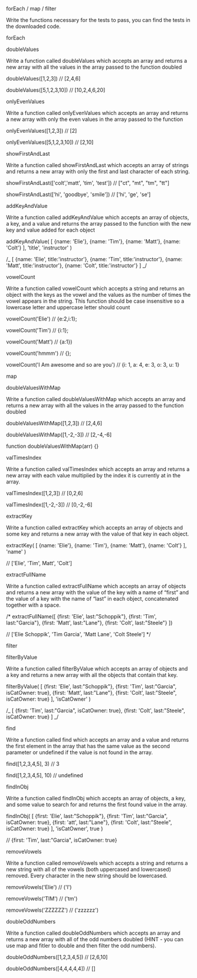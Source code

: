 forEach / map / filter

Write the functions necessary for the tests to pass, you can find the tests in the downloaded code.

forEach

doubleValues

Write a function called doubleValues which accepts an array and returns a new array with all the values in the array passed to the function doubled

doubleValues([1,2,3]) // [2,4,6]

doubleValues([5,1,2,3,10]) // [10,2,4,6,20]

onlyEvenValues

Write a function called onlyEvenValues which accepts an array and returns a new array with only the even values in the array passed to the function

onlyEvenValues([1,2,3]) // [2]

onlyEvenValues([5,1,2,3,10]) // [2,10]

showFirstAndLast

Write a function called showFirstAndLast which accepts an array of strings and returns a new array with only the first and last character of each string.

showFirstAndLast(['colt','matt', 'tim', 'test']) // ["ct", "mt", "tm", "tt"]

showFirstAndLast(['hi', 'goodbye', 'smile']) // ['hi', 'ge', 'se']

addKeyAndValue

Write a function called addKeyAndValue which accepts an array of objects, a key, and a value and returns the array passed to the function with the new key and value added for each object

addKeyAndValue(
[
{name: 'Elie'},
{name: 'Tim'},
{name: 'Matt'},
{name: 'Colt'}
],
'title',
'instructor'
)

/_
[
{name: 'Elie', title:'instructor'},
{name: 'Tim', title:'instructor'},
{name: 'Matt', title:'instructor'},
{name: 'Colt', title:'instructor'}
]
_/

vowelCount

Write a function called vowelCount which accepts a string and returns an object with the keys as the vowel and the values as the number of times the vowel appears in the string. This function should be case insensitive so a lowercase letter and uppercase letter should count

vowelCount('Elie') // {e:2,i:1};

vowelCount('Tim') // {i:1};

vowelCount('Matt') // {a:1})

vowelCount('hmmm') // {};

vowelCount('I Am awesome and so are you') // {i: 1, a: 4, e: 3, o: 3, u: 1}

map

doubleValuesWithMap

Write a function called doubleValuesWithMap which accepts an array and returns a new array with all the values in the array passed to the function doubled

doubleValuesWithMap([1,2,3]) // [2,4,6]

doubleValuesWithMap([1,-2,-3]) // [2,-4,-6]

function doubleValuesWithMap(arr) {}

valTimesIndex

Write a function called valTimesIndex which accepts an array and returns a new array with each value multiplied by the index it is currently at in the array.

valTimesIndex([1,2,3]) // [0,2,6]

valTimesIndex([1,-2,-3]) // [0,-2,-6]

extractKey

Write a function called extractKey which accepts an array of objects and some key and returns a new array with the value of that key in each object.

extractKey(
[
{name: 'Elie'},
{name: 'Tim'},
{name: 'Matt'},
{name: 'Colt'}
],
'name'
)

// ['Elie', 'Tim', Matt', 'Colt']

extractFullName

Write a function called extractFullName which accepts an array of objects and returns a new array with the value of the key with a name of “first” and the value of a key with the name of “last” in each object, concatenated together with a space.

/\*
extractFullName([
{first: 'Elie', last:"Schoppik"},
{first: 'Tim', last:"Garcia"},
{first: 'Matt', last:"Lane"},
{first: 'Colt', last:"Steele"}
])

// ['Elie Schoppik', 'Tim Garcia', 'Matt Lane', 'Colt Steele']
\*/

filter

filterByValue

Write a function called filterByValue which accepts an array of objects and a key and returns a new array with all the objects that contain that key.

filterByValue(
[
{first: 'Elie', last:"Schoppik"},
{first: 'Tim', last:"Garcia", isCatOwner: true},
{first: 'Matt', last:"Lane"},
{first: 'Colt', last:"Steele", isCatOwner: true}
],
'isCatOwner'
)

/_
[
{first: 'Tim', last:"Garcia", isCatOwner: true},
{first: 'Colt', last:"Steele", isCatOwner: true}
]
_/

find

Write a function called find which accepts an array and a value and returns the first element in the array that has the same value as the second parameter or undefined if the value is not found in the array.

find([1,2,3,4,5], 3) // 3

find([1,2,3,4,5], 10) // undefined

findInObj

Write a function called findInObj which accepts an array of objects, a key, and some value to search for and returns the first found value in the array.

findInObj(
[
{first: 'Elie', last:"Schoppik"},
{first: 'Tim', last:"Garcia", isCatOwner: true},
{first: 'att', last:"Lane"},
{first: 'Colt', last:"Steele", isCatOwner: true}
],
'isCatOwner',
true
)

// {first: 'Tim', last:"Garcia", isCatOwner: true}

removeVowels

Write a function called removeVowels which accepts a string and returns a new string with all of the vowels (both uppercased and lowercased) removed. Every character in the new string should be lowercased.

removeVowels('Elie') // ('l')

removeVowels('TIM') // ('tm')

removeVowels('ZZZZZZ') // ('zzzzzz')

doubleOddNumbers

Write a function called doubleOddNumbers which accepts an array and returns a new array with all of the odd numbers doubled (HINT - you can use map and fitler to double and then filter the odd numbers).

doubleOddNumbers([1,2,3,4,5]) // [2,6,10]

doubleOddNumbers([4,4,4,4,4]) // []
